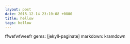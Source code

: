 ```yaml
---
layout: post
date: 2015-12-14 23:10:08 +0800
title: hellow
tags: hellow
---
```

ffwefwfweefr
gems: [jekyll-paginate]
markdown: kramdown